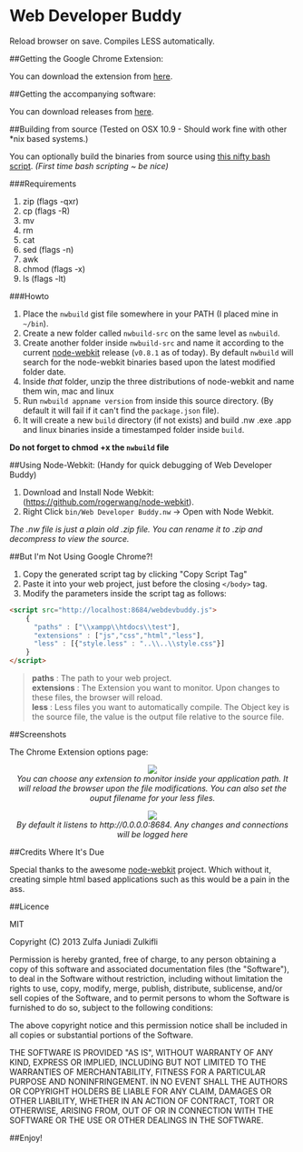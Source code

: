 Web Developer Buddy
===================

Reload browser on save. Compiles LESS automatically.

##Getting the Google Chrome Extension:

You can download the extension from  [here](https://chrome.google.com/webstore/detail/web-developer-buddy/danjkilgmjfnhacgffegahgpibepenfo).

##Getting the accompanying software:

You can download releases from [here](https://github.com/zulfajuniadi/Web-Developer-Buddy/releases).

##Building from source
(Tested on OSX 10.9 - Should work fine with other *nix based systems.)

You can optionally build the binaries from source using [this nifty bash script](https://gist.github.com/zulfajuniadi/7751839#file-nwbuild). *(First time bash scripting ~ be nice)*

###Requirements

1. zip (flags -qxr)
2. cp (flags -R)
3. mv
4. rm
5. cat
6. sed (flags -n)
7. awk
8. chmod (flags -x)
9. ls (flags -lt)

###Howto

1. Place the ``nwbuild`` gist file somewhere in your PATH (I placed mine in ``~/bin``).
2. Create a new folder called ``nwbuild-src`` on the same level as ``nwbuild``.
3. Create another folder inside ``nwbuild-src`` and name it according to the current [node-webkit](https://github.com/rogerwang/node-webkit#introduction) release (``v0.8.1`` as of today). By default ``nwbuild`` will search for the node-webkit binaries based upon the latest modified folder date.
4. Inside _that_ folder, unzip the three distributions of node-webkit and name them win, mac and linux
5. Run ``nwbuild appname version`` from inside this source directory. (By default it will fail if it can't find the ``package.json`` file).
6. It will create a new ``build`` directory (if not exists) and build .nw .exe .app and linux binaries inside a timestamped folder inside ``build``.

**Do not forget to chmod +x the ``nwbuild`` file**

##Using Node-Webkit: 
(Handy for quick debugging of Web Developer Buddy)

1. Download and Install Node Webkit: (https://github.com/rogerwang/node-webkit).
1. Right Click ``bin/Web Developer Buddy.nw`` -> Open with Node Webkit.

*The .nw file is just a plain old .zip file. You can rename it to .zip and decompress to view the source.*

##But I'm Not Using Google Chrome?!

1. Copy the generated script tag by clicking "Copy Script Tag"
1. Paste it into your web project, just before the closing ``</body>`` tag.
1. Modify the parameters inside the script tag as follows:

```html
<script src="http://localhost:8684/webdevbuddy.js">
    {
      "paths" : ["\\xampp\\htdocs\\test"], 
      "extensions" : ["js","css","html","less"],
      "less" : [{"style.less" : "..\\..\\style.css"}]
    }
</script>
```

> __paths__ : The path to your web project.<br/>
> __extensions__ : The Extension you want to monitor. Upon changes to these files, the browser will reload.<br/>
> __less__ : Less files you want to automatically compile. The Object key is the source file, the value is the output file relative to the source file.


##Screenshots

The Chrome Extension options page:

<p align="center">
<img src="http://3.bp.blogspot.com/-kbWwQPqJsc0/UpyrxpbZL8I/AAAAAAAABxs/OErnhHmHkCo/s1600/options.png" />
<br/><i>You can choose any extension to monitor inside your application path. It will reload the browser upon the file modifications. You can also set the ouput filename for your less files.</i>
</p>


<p align="center">
<img src="http://2.bp.blogspot.com/-_ubfKzxbcrk/UpyrxqeiX-I/AAAAAAAABxw/0NP3watRsfY/s1600/app.png"/>
<br/><i>By default it listens to http://0.0.0.0:8684. Any changes and connections will be logged here</i>
</p>

##Credits Where It's Due

Special thanks to the awesome [node-webkit](https://github.com/rogerwang/node-webkit#introduction) project. Which without it, creating simple html based applications such as this would be a pain in the ass.

##Licence

MIT

Copyright (C) 2013 Zulfa Juniadi Zulkifli

Permission is hereby granted, free of charge, to any person obtaining a copy of this software and associated documentation files (the "Software"), to deal in the Software without restriction, including without limitation the rights to use, copy, modify, merge, publish, distribute, sublicense, and/or sell copies of the Software, and to permit persons to whom the Software is furnished to do so, subject to the following conditions:

The above copyright notice and this permission notice shall be included in all copies or substantial portions of the Software.

THE SOFTWARE IS PROVIDED "AS IS", WITHOUT WARRANTY OF ANY KIND, EXPRESS OR IMPLIED, INCLUDING BUT NOT LIMITED TO THE WARRANTIES OF MERCHANTABILITY, FITNESS FOR A PARTICULAR PURPOSE AND NONINFRINGEMENT. IN NO EVENT SHALL THE AUTHORS OR COPYRIGHT HOLDERS BE LIABLE FOR ANY CLAIM, DAMAGES OR OTHER LIABILITY, WHETHER IN AN ACTION OF CONTRACT, TORT OR OTHERWISE, ARISING FROM, OUT OF OR IN CONNECTION WITH THE SOFTWARE OR THE USE OR OTHER DEALINGS IN THE SOFTWARE.

##Enjoy!

